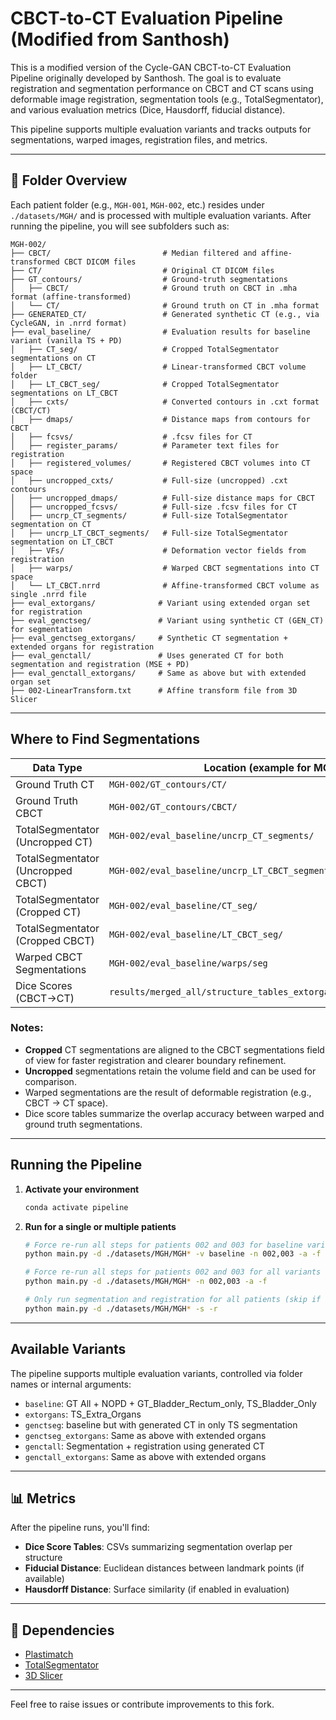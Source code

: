 # CBCT-to-CT Evaluation Pipeline (Modified from Santhosh)

This is a modified version of the Cycle-GAN CBCT-to-CT Evaluation Pipeline originally developed by Santhosh. The goal is to evaluate registration and segmentation performance on CBCT and CT scans using deformable image registration, segmentation tools (e.g., TotalSegmentator), and various evaluation metrics (Dice, Hausdorff, fiducial distance).

This pipeline supports multiple evaluation variants and tracks outputs for segmentations, warped images, registration files, and metrics.

---

## 📁 Folder Overview

Each patient folder (e.g., `MGH-001`, `MGH-002`, etc.) resides under `./datasets/MGH/` and is processed with multiple evaluation variants. After running the pipeline, you will see subfolders such as:

```
MGH-002/
├── CBCT/                         # Median filtered and affine-transformed CBCT DICOM files
├── CT/                           # Original CT DICOM files
├── GT_contours/                  # Ground-truth segmentations
│   ├── CBCT/                     # Ground truth on CBCT in .mha format (affine-transformed)
│   └── CT/                       # Ground truth on CT in .mha format
├── GENERATED_CT/                 # Generated synthetic CT (e.g., via CycleGAN, in .nrrd format)
├── eval_baseline/                # Evaluation results for baseline variant (vanilla TS + PD)
│   ├── CT_seg/                   # Cropped TotalSegmentator segmentations on CT
│   ├── LT_CBCT/                  # Linear-transformed CBCT volume folder
│   ├── LT_CBCT_seg/              # Cropped TotalSegmentator segmentations on LT_CBCT
│   ├── cxts/                     # Converted contours in .cxt format (CBCT/CT)
│   ├── dmaps/                    # Distance maps from contours for CBCT
│   ├── fcsvs/                    # .fcsv files for CT
│   ├── register_params/          # Parameter text files for registration
│   ├── registered_volumes/       # Registered CBCT volumes into CT space
│   ├── uncropped_cxts/           # Full-size (uncropped) .cxt contours
│   ├── uncropped_dmaps/          # Full-size distance maps for CBCT
│   ├── uncropped_fcsvs/          # Full-size .fcsv files for CT
│   ├── uncrp_CT_segments/        # Full-size TotalSegmentator segmentation on CT
│   ├── uncrp_LT_CBCT_segments/   # Full-size TotalSegmentator segmentation on LT_CBCT
│   ├── VFs/                      # Deformation vector fields from registration
│   ├── warps/                    # Warped CBCT segmentations into CT space
│   └── LT_CBCT.nrrd              # Affine-transformed CBCT volume as single .nrrd file
├── eval_extorgans/              # Variant using extended organ set for registration
├── eval_genctseg/               # Variant using synthetic CT (GEN_CT) for segmentation
├── eval_genctseg_extorgans/     # Synthetic CT segmentation + extended organs for registration
├── eval_genctall/               # Uses generated CT for both segmentation and registration (MSE + PD)
├── eval_genctall_extorgans/     # Same as above but with extended organ set
├── 002-LinearTransform.txt      # Affine transform file from 3D Slicer
```




---
## Where to Find Segmentations

| **Data Type**                     | **Location (example for MGH-002)**                                           | **Format** |
|-----------------------------------|-------------------------------------------------------------------------------|------------|
| Ground Truth CT                   | `MGH-002/GT_contours/CT/`                                                     | `.mha`     |
| Ground Truth CBCT                 | `MGH-002/GT_contours/CBCT/`                                                   | `.mha`     |
| TotalSegmentator (Uncropped CT)   | `MGH-002/eval_baseline/uncrp_CT_segments/`                                    | `.nrrd`    |
| TotalSegmentator (Uncropped CBCT) | `MGH-002/eval_baseline/uncrp_LT_CBCT_segments/`                               | `.nrrd`    |
| TotalSegmentator (Cropped CT)     | `MGH-002/eval_baseline/CT_seg/`                                               | `.nrrd`    |
| TotalSegmentator (Cropped CBCT)   | `MGH-002/eval_baseline/LT_CBCT_seg/`                                          | `.nrrd`    |
| Warped CBCT Segmentations         | `MGH-002/eval_baseline/warps/seg`                                             | `.mha`     |
| Dice Scores (CBCT→CT)             | `results/merged_all/structure_tables_extorgans/Prostate_dice_table.csv`       | `.csv`     |



### Notes:
- **Cropped** CT segmentations are aligned to the CBCT segmentations field of view for faster registration and clearer boundary refinement.
- **Uncropped** segmentations retain the volume field and can be used for comparison.
- Warped segmentations are the result of deformable registration (e.g., CBCT → CT space).
- Dice score tables summarize the overlap accuracy between warped and ground truth segmentations.
---


## Running the Pipeline



1. **Activate your environment**
   ```bash
   conda activate pipeline
   ```
2. **Run for a single or multiple patients**
   ```bash
   # Force re-run all steps for patients 002 and 003 for baseline variant
   python main.py -d ./datasets/MGH/MGH* -v baseline -n 002,003 -a -f
   
   # Force re-run all steps for patients 002 and 003 for all variants
   python main.py -d ./datasets/MGH/MGH* -n 002,003 -a -f

   # Only run segmentation and registration for all patients (skip if already done)
   python main.py -d ./datasets/MGH/MGH* -s -r
   ```
---

## Available Variants

The pipeline supports multiple evaluation variants, controlled via folder names or internal arguments:

- `baseline`: GT All + NOPD + GT_Bladder_Rectum_only, TS_Bladder_Only
- `extorgans`: TS_Extra_Organs
- `genctseg`: baseline but with generated CT in only TS segmentation
- `genctseg_extorgans`: Same as above with extended organs
- `genctall`: Segmentation + registration using generated CT
- `genctall_extorgans`: Same as above with extended organs

---


## 📊 Metrics

After the pipeline runs, you'll find:

- **Dice Score Tables**: CSVs summarizing segmentation overlap per structure
- **Fiducial Distance**: Euclidean distances between landmark points (if available)
- **Hausdorff Distance**: Surface similarity (if enabled in evaluation)

---

## 🧩 Dependencies

- [Plastimatch](https://plastimatch.org/)
- [TotalSegmentator](https://github.com/wasserth/TotalSegmentator)
- [3D Slicer](https://www.slicer.org/)

---

Feel free to raise issues or contribute improvements to this fork.
